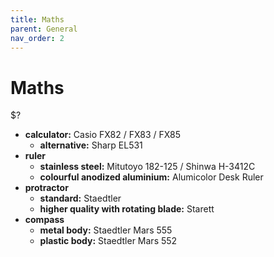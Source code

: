 ```yaml
---
title: Maths
parent: General
nav_order: 2
---
```

# Maths

$?

- **calculator:** Casio FX82 / FX83 / FX85
	- **alternative:** Sharp EL531
- **ruler** 
	- **stainless steel:** Mitutoyo 182-125 / Shinwa H-3412C
	- **colourful anodized aluminium:** Alumicolor Desk Ruler
- **protractor** 
	- **standard:** Staedtler
	- **higher quality with rotating blade:** Starett
- **compass**
	- **metal body:** Staedtler Mars 555
	- **plastic body:** Staedtler Mars 552
